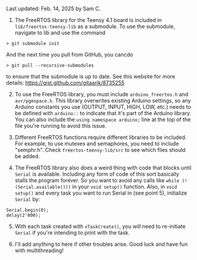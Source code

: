 Last updated: Feb. 14, 2025 by Sam C.

1. The FreeRTOS library for the Teensy 4.1 board is included in ```lib/freertos-teensy-lib``` as a submodule. To use the submodule, navigate to lib and use the command
```
> git submodule init
```
And the next time you pull from GitHub, you cancdo 
```
> git pull --recursive-submodules
``` 
to ensure that the submodule is up to date. See this website for more details: https://gist.github.com/gitaarik/8735255

2. To use the FreeRTOS library, you must include ```arduino_freertos.h``` and ```avr/pgmspace.h```. This library overwrites existing Arduino settings, so any Arduino constants you use (OUTPUT, INPUT, HIGH, LOW, etc.) needs to be defined with ```arduino::``` to indicate that it's part of the Arduino library. You can also include the  ```using namespace arduino;``` line at the top of the file you're running to avoid this issue.

3. Different FreeRTOS functions require different libraries to be included. For example, to use mutexes and semaphores, you need to include "semphr.h". Check ```freertos-teensy-lib/src``` to see which files should be added.

4. The FreeRTOS library also does a weird thing with code that blocks until ```Serial``` is available. Including any form of code of this sort basically stalls the program forever. So you want to avoid any calls like ```while (!(Serial.available()))``` in your ```void setup()``` function. Also, in ```void setup()``` and every task you want to run Serial in (see point 5), initialize ```Serial``` by:
```
Serial.begin(0);
delay(2'000);
```

5. With each task created with ```xTaskCreate()```, you will need to re-initiate ```Serial``` if you're intending to print with the task.

6. I'll add anything to here if other troubles arise. Good luck and have fun with multithreading!